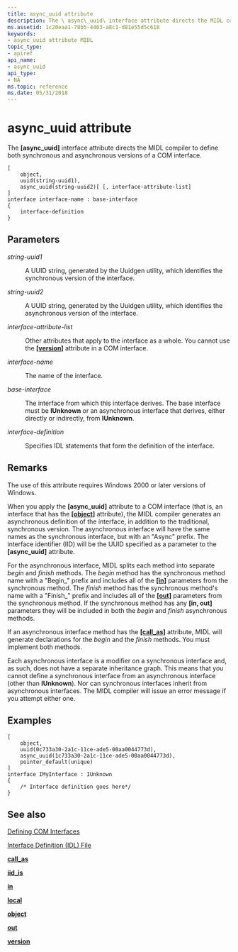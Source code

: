 ```yaml
---
title: async_uuid attribute
description: The \ async\_uuid\ interface attribute directs the MIDL compiler to define both synchronous and asynchronous versions of a COM interface.
ms.assetid: 1c20eaa1-78b5-4463-a8c1-d81e55d5c618
keywords:
- async_uuid attribute MIDL
topic_type:
- apiref
api_name:
- async_uuid
api_type:
- NA
ms.topic: reference
ms.date: 05/31/2018
---
```


# async\_uuid attribute

The **\[async\_uuid\]** interface attribute directs the MIDL compiler to define both synchronous and asynchronous versions of a COM interface.

``` syntax
[ 
    object, 
    uuid(string-uuid1), 
    async_uuid(string-uuid2)[ [, interface-attribute-list] 
]
interface interface-name : base-interface
{
    interface-definition
}
```

## Parameters

<dl> <dt>

*string-uuid1* 
</dt> <dd>

A UUID string, generated by the Uuidgen utility, which identifies the synchronous version of the interface.

</dd> <dt>

*string-uuid2* 
</dt> <dd>

A UUID string, generated by the Uuidgen utility, which identifies the asynchronous version of the interface.

</dd> <dt>

*interface-attribute-list* 
</dt> <dd>

Other attributes that apply to the interface as a whole. You cannot use the [**\[version\]**](version.md) attribute in a COM interface.

</dd> <dt>

*interface-name* 
</dt> <dd>

The name of the interface.

</dd> <dt>

*base-interface* 
</dt> <dd>

The interface from which this interface derives. The base interface must be **IUnknown** or an asynchronous interface that derives, either directly or indirectly, from **IUnknown**.

</dd> <dt>

*interface-definition* 
</dt> <dd>

Specifies IDL statements that form the definition of the interface.

</dd> </dl>

## Remarks

The use of this attribute requires Windows 2000 or later versions of Windows.

When you apply the **\[async\_uuid\]** attribute to a COM interface (that is, an interface that has the [**\[object\]**](object.md) attribute), the MIDL compiler generates an asynchronous definition of the interface, in addition to the traditional, synchronous version. The asynchronous interface will have the same names as the synchronous interface, but with an "Async" prefix. The interface identifier (IID) will be the UUID specified as a parameter to the **\[async\_uuid\]** attribute.

For the asynchronous interface, MIDL splits each method into separate *begin* and *finish* methods. The *begin* method has the synchronous method name with a "Begin\_" prefix and includes all of the [**\[in\]**](in.md) parameters from the synchronous method. The *finish* method has the synchronous method's name with a "Finish\_" prefix and includes all of the [**\[out\]**](out-idl.md) parameters from the synchronous method. If the synchronous method has any **\[in, out\]** parameters they will be included in both the *begin* and *finish* asynchronous methods.

If an asynchronous interface method has the [**\[call\_as\]**](call-as.md) attribute, MIDL will generate declarations for the *begin* and the *finish* methods. You must implement both methods.

Each asynchronous interface is a modifier on a synchronous interface and, as such, does not have a separate inheritance graph. This means that you cannot define a synchronous interface from an asynchronous interface (other than **IUnknown**). Nor can synchronous interfaces inherit from asynchronous interfaces. The MIDL compiler will issue an error message if you attempt either one.

## Examples

``` syntax
[
    object, 
    uuid(0c733a30-2a1c-11ce-ade5-00aa0044773d),
    async_uuid(1c733a30-2a1c-11ce-ade5-00aa0044773d),
    pointer_default(unique)
]
interface IMyInterface : IUnknown
{
    /* Interface definition goes here*/
}
```

## See also

<dl> <dt>

[Defining COM Interfaces](https://docs.microsoft.com/windows/desktop/com/defining-com-interfaces)
</dt> <dt>

[Interface Definition (IDL) File](interface-definition-idl-file.md)
</dt> <dt>

[**call\_as**](call-as.md)
</dt> <dt>

[**iid\_is**](iid-is.md)
</dt> <dt>

[**in**](in.md)
</dt> <dt>

[**local**](local.md)
</dt> <dt>

[**object**](object.md)
</dt> <dt>

[**out**](out-idl.md)
</dt> <dt>

[**version**](version.md)
</dt> </dl>

 

 




